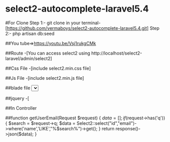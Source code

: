# select2-autocomplete-laravel5.4

#For Clone
Step 1:- git clone in your terminal-[https://github.com/vermaboys/select2-autocomplete-laravel5.4.git]
Step 2:- php artisan db:seed

##You tube=>https://youtu.be/Vsj1rukgCMk

##Route
-[You can access select2 using http://localhost/select2-laravel/admin/select2]

##Css File
-[include select2.min.css file]

##Js File
-[include select2.min.js file]

##blade file
<select class="form-control multiple user-email"></select>

##jquery
-[<script type="text/javascript">
$(document).ready(function() {
  	$('.user-email').select2({
        placeholder: 'Select Email Address',
        multiple:true,
        ajax: {
          url: '{{url('admin/get-email')}}',
          dataType: 'json',
          processResults: function (data) {
            return {
              results:  $.map(data, function (item) {
                return {
                        text: item.email,
                        id: item.id
                    }
                })
            };
          },
          cache: true
        }
    });
});
</script>

##In Controller

##function getUserEmail(Request $request)
{
	$data = [];
	if($request->has('q')){
		$search = $request->q;
		$data = Select2::select("id","email")->where('name','LIKE',"%$search%")->get();
	}
    return response()->json($data);
}